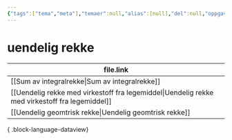```yaml
---
{"tags":["tema","meta"],"temaer":null,"alias":[null],"del":null,"oppgave":null,"fag":null,"eksamen":null,"dg-publish":true,"title":"uendelig rekke","date":"2023-06-01","modified":"2023-06-01","permalink":"/temaer/uendelig-rekke/","dgPassFrontmatter":true}
---
```



# uendelig rekke
| file.link                                                                                         |
| ------------------------------------------------------------------------------------------------- |
| [[Sum av integralrekke\|Sum av integralrekke]]                                                 |
| [[Uendelig rekke med virkestoff fra legemiddel\|Uendelig rekke med virkestoff fra legemiddel]] |
| [[Uendelig geomtrisk rekke\|Uendelig geomtrisk rekke]]                                         |

{ .block-language-dataview}
